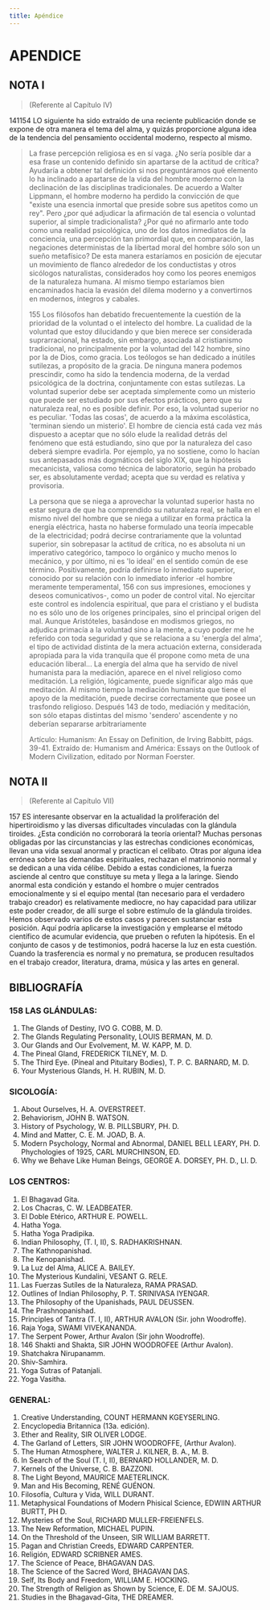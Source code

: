 ```yaml
---
title: Apéndice
---
```


# APENDICE

## NOTA I

> (Referente al Capítulo IV)

<p><Pin lang="es">141</Pin><Pin lang="en">154</Pin> LO siguiente ha sido extraído de una reciente publicación donde se expone de otra manera el tema del alma, y quizás proporcione alguna idea de la tendencia del pensamiento occidental moderno, respecto al mismo.</p>

> La frase percepción religiosa es en sí vaga. ¿No sería posible dar a esa frase un contenido definido sin apartarse de la actitud de crítica? Ayudaría a obtener tal definición si nos preguntáramos qué elemento lo ha inclinado a apartarse de la vida del hombre moderno con la declinación de las disciplinas tradicionales. De acuerdo a Walter Lippmann, el hombre moderno ha perdido la convicción de que "existe una esencia inmortal que preside sobre sus apetitos como un rey". Pero ¿por qué adjudicar la afirmación de tal esencia o voluntad superior, al simple tradicionalista? ¿Por qué no afirmarlo ante todo como una realidad psicológica, uno de los datos inmediatos de la conciencia, una percepción tan primordial que, en comparación, las negaciones deterministas de la libertad moral del hombre sólo son un sueño metafísico? De esta manera estaríamos en posición de ejecutar un movimiento de flanco alrededor de los conductistas y otros sicólogos naturalistas, considerados hoy como los peores enemigos de la naturaleza humana. Al mismo tiempo estaríamos bien encaminados hacia la evasión del dilema moderno y a convertirnos en modernos, íntegros y cabales.
>
> <Pin lang="en">155</Pin> Los filósofos han debatido frecuentemente la cuestión de la prioridad de la voluntad o el intelecto del hombre. La cualidad de la voluntad que estoy dilucidando y que bien merece ser considerada suprarracional, ha estado, sin embargo, asociada al cristianismo tradicional, no principalmente por la voluntad del <Pin lang="es">142</Pin> hombre, sino por la de Dios, como gracia. Los teólogos se han dedicado a inútiles sutilezas, a propósito de la gracia. De ninguna manera podemos prescindir, como ha sido la tendencia moderna, de la verdad psicológica de la doctrina, conjuntamente con estas sutilezas. La voluntad superior debe ser aceptada simplemente como un misterio que puede ser estudiado por sus efectos prácticos, pero que su naturaleza real, no es posible definir. Por eso, la voluntad superior no es peculiar. 'Todas las cosas', de acuerdo a la máxima escolástica, 'terminan siendo un misterio'. El hombre de ciencia está cada vez más dispuesto a aceptar que no sólo elude la realidad detrás del fenómeno que está estudiando, sino que por la naturaleza del caso deberá siempre evadirla. Por ejemplo, ya no sostiene, como lo hacían sus antepasados más dogmáticos del siglo XIX, que la hipótesis mecanicista, valiosa como técnica de laboratorio, según ha probado ser, es absolutamente verdad; acepta que su verdad es relativa y provisoria.
>
> La persona que se niega a aprovechar la voluntad superior hasta no estar segura de que ha comprendido su naturaleza real, se halla en el mismo nivel del hombre que se niega a utilizar en forma práctica la energía eléctrica, hasta no haberse formulado una teoría impecable de la electricidad; podrá decirse contrariamente que la voluntad superior, sin sobrepasar la actitud de crítica, no es absoluta ni un imperativo categórico, tampoco lo orgánico y mucho menos lo mecánico, y por último, ni es 'lo ideal' en el sentido común de ese término. Positivamente, podría definirse lo inmediato superior, conocido por su relación con lo inmediato inferior -el hombre meramente temperamental, <Pin lang="en">156</Pin> con sus impresiones, emociones y deseos comunicativos-, como un poder de control vital. No ejercitar este control es indolencia espiritual, que para el cristiano y el budista no es sólo uno de los orígenes principales, sino el principal origen del mal. Aunque Aristóteles, basándose en modismos griegos, no adjudica primacía a la voluntad sino a la mente, a cuyo poder me he referido con toda seguridad y que se relaciona a su 'energía del alma', el tipo de actividad distinta de la mera actuación externa, considerada apropiada para la vida tranquila que él propone como meta de una educación liberal... La energía del alma que ha servido de nivel humanista para la mediación, aparece en el nivel religioso como meditación. La religión, lógicamente, puede significar algo más que meditación. Al mismo tiempo la mediación humanista que tiene el apoyo de la meditación, puede decirse correctamente que posee un trasfondo religioso. Después <Pin lang="es">143</Pin> de todo, mediación y meditación, son sólo etapas distintas del mismo 'sendero' ascendente y no deberían separarse arbitrariamente
>
> Artículo: Humanism: An Essay on Definition, de Irving Babbitt, págs. 39-41. Extraído de: Humanism and América: Essays on the 0utIook of Modern Civilization, editado por Norman Foerster.

## NOTA II

> (Referente al Capítulo VII)

<p><Pin lang="en">157</Pin> ES interesante observar en la actualidad la proliferación del hipertiroidismo y las diversas dificultades vinculadas con la glándula tiroides. ¿Esta condición no corroborará la teoría oriental? Muchas personas obligadas por las circunstancias y las estrechas condiciones económicas, llevan una vida sexual anormal y practican el celibato. Otras por alguna idea errónea sobre las demandas espirituales, rechazan el matrimonio normal y se dedican a una vida célibe. Debido a estas condiciones, la fuerza asciende al centro que constituye su meta y llega a la laringe. Siendo anormal esta condición y estando el hombre o mujer centrados emocionalmente y si el equipo mental (tan necesario para el verdadero trabajo creador) es relativamente mediocre, no hay capacidad para utilizar este poder creador, de allí surge el sobre estímulo de la glándula tiroides. Hemos observado varios de estos casos y parecen sustanciar esta posición. Aquí podría aplicarse la investigación y emplearse el método científico de acumular evidencia, que prueben o refuten la hipótesis. En el conjunto de casos y de testimonios, podrá hacerse la luz en esta cuestión. Cuando la trasferencia es normal y no prematura, se producen resultados en el trabajo creador, literatura, drama, música y las artes en general.</p>

## BIBLIOGRAFÍA

### <Pin lang="en">158</Pin> LAS GLÁNDULAS:

1. The Glands of Destiny, IVO G. COBB, M. D.
2. The Glands Regulating Personality, LOUIS BERMAN, M. D.
3. Our Glands and Our Evolvement, M. W. KAPP, M. D.
4. The Pineal Gland, FREDERICK TILNEY, M. D.
5. The Third Eye. (Píneal and Pituitary Bodies), T. P. C. BARNARD, M. D.
6. Your Mysterious Glands, H. H. RUBIN, M. D.

### SICOLOGÍA:

1. About Ourselves, H. A. OVERSTREET.
2. Behaviorism, JOHN B. WATSON.
3. History of Psychology, W. B. PILLSBURY, PH. D.
4. Mind and Matter, C. E. M. JOAD, B. A.
5. Modern Psychology, Normal and Abnormal, DANIEL BELL LEARY, PH. D. Phychologies of 1925, CARL MURCHINSON, ED.
6. Why we Behave Like Human Beings, GEORGE A. DORSEY, PH. D., LI. D.

### LOS CENTROS:

1. El Bhagavad Gita.
2. Los Chacras, C. W. LEADBEATER.
3. El Doble Etérico, ARTHUR E. POWELL.
4. Hatha Yoga.
5. Hatha Yoga Pradipika.
6. Indian Philosophy, (T. I, II), S. RADHAKRISHNAN.
7. The Kathnopanishad.
8. The Kenopanishad.
9. La Luz del Alma, ALICE A. BAILEY.
10. The Mysterious Kundalini, VESANT G. RELE.
11. Las Fuerzas Sutíles de la Naturaleza, RAMA PRASAD.
12. Outlines of Indian Philosophy, P. T. SRINIVASA IYENGAR.
13. The Philosophy of the Upanishads, PAUL DEUSSEN.
14. The Prashnopanishad.
15. Principles of Tantra (T. I, II), ARTHUR AVALON (Sir. john Woodroffe).
16. Raja Yoga, SWAMI VIVEKANANDA.
17. The Serpent Power, Arthur Avalon (Sir john Woodroffe).
18. <Pin lang="en">146</Pin> Shakti and Shakta, SIR JOHN WOODROFEE (Arthur AvaIon).
19. Shatchakra Nirupanamm.
20. Shiv-Samhira.
21. Yoga Sutras of Patanjali.
22. Yoga Vasitha.

### GENERAL:

1. Creative Understanding, COUNT HERMANN KGEYSERLING.
2. Encyclopedia Britannica (13a. edición).
3. Ether and Reality, SIR OLIVER LODGE.
4. The Garland of Letters, SIR JOHN WOODROFFE, (Arthur Avalon).
5. The Human Atmosphere, WALTER J. KILNER, B. A., M. B.
6. In Search of the Soul (T. I, II), BERNARD HOLLANDER, M. D.
7. Kernels of the Universe, C. B. BAZZONI.
8. The Light Beyond, MAURICE MAETERLINCK.
9. Man and His Becoming, RENÉ GUÉNON.
10. Filosofía, Cultura y Vida, WILL DURANT.
11. Metaphysical Foundations of Modern Phisical Science, EDWIIN ARTHUR BURTT, PH D.
12. Mysteries of the Soul, RICHARD MULLER-FREIENFELS.
13. The New Reformation, MICHAEL PUPIN.
14. On the Threshold of the Unseen, SIR WILLIAM BARRETT.
15. Pagan and Christian Creeds, EDWARD CARPENTER.
16. Religión, EDWARD SCRIBNER AMES.
17. The Science of Peace, BHAGAVAN DAS.
18. The Science of the Sacred Word, BHAGAVAN DAS.
19. Self, Its Body and Freedom, WILLIAM E. HOCKING.
20. The Strength of Religion as Shown by Science, E. DE M. SAJOUS.
21. Studies in the Bhagavad-Gita, THE DREAMER.
